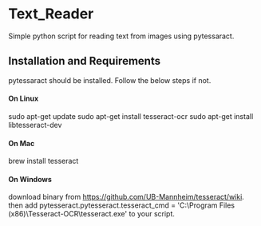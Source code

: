 # Text_Reader
Simple python script for reading text from images using pytessaract.

## Installation and Requirements
pytessaract should be installed. Follow the below steps if not. 

#### On Linux

sudo apt-get update
sudo apt-get install tesseract-ocr
sudo apt-get install libtesseract-dev

#### On Mac

brew install tesseract

#### On Windows

download binary from https://github.com/UB-Mannheim/tesseract/wiki. then add pytesseract.pytesseract.tesseract_cmd = 'C:\Program Files (x86)\Tesseract-OCR\tesseract.exe' to your script.
